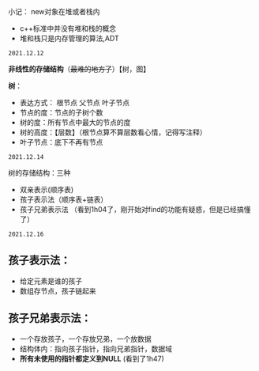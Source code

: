 小记：
new对象在堆或者栈内
- c++标准中并没有堆和栈的概念
- 堆和栈只是内存管理的算法,ADT

```
2021.12.12
```

**非线性的存储结构**（~~最难的地方了~~）【树，图】

**树**：

- 表达方式： 根节点 父节点 叶子节点
- 节点的度：节点的子树个数
- 树的度：所有节点中最大的节点的度
- 树的高度：【层数】（根节点算不算层数看心情，记得写注释）
- 叶子节点：底下不再有节点

```
2021.12.14
```

树的存储结构：三种
- 双亲表示(顺序表)
- 孩子表示法（顺序表+链表）
- 孩子兄弟表示法
（看到1h04了，刚开始对find的功能有疑惑，但是已经搞懂了）

```
2021.12.16
```

## 孩子表示法：
- 给定元素是谁的孩子
- 数组存节点，孩子链起来

## 孩子兄弟表示法：
-  一个存放孩子，一个存放兄弟，一个放数据
-  结构体内：指向孩子指针，指向兄弟指针，数据域
-  **所有未使用的指针都定义到NULL**
(看到了1h47)